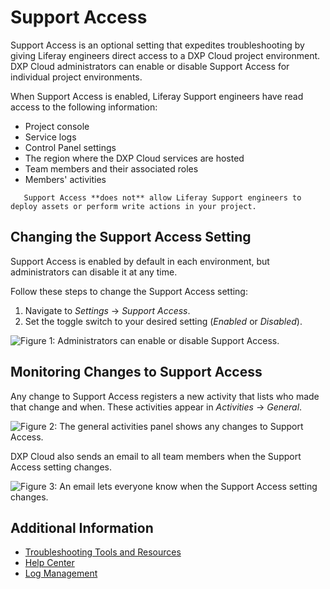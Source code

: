 # Support Access

Support Access is an optional setting that expedites troubleshooting by giving Liferay engineers direct access to a DXP Cloud project environment. DXP Cloud administrators can enable or disable Support Access for individual project environments.

When Support Access is enabled, Liferay Support engineers have read access to the following information:

* Project console
* Service logs
* Control Panel settings
* The region where the DXP Cloud services are hosted
* Team members and their associated roles
* Members' activities

```note::
   Support Access **does not** allow Liferay Support engineers to deploy assets or perform write actions in your project.
```

## Changing the Support Access Setting

Support Access is enabled by default in each environment, but administrators can disable it at any time.

Follow these steps to change the Support Access setting:

1. Navigate to *Settings* &rarr; *Support Access*.
1. Set the toggle switch to your desired setting (*Enabled* or *Disabled*).

![Figure 1: Administrators can enable or disable Support Access.](./support-access/images/01.png)

## Monitoring Changes to Support Access

Any change to Support Access registers a new activity that lists who made that change and when. These activities appear in *Activities* &rarr; *General*.

![Figure 2: The general activities panel shows any changes to Support Access.](./support-access/images/02.png)

DXP Cloud also sends an email to all team members when the Support Access setting changes.

![Figure 3: An email lets everyone know when the Support Access setting changes.](./support-access/images/03.png)

## Additional Information

* [Troubleshooting Tools and Resources](./troubleshooting-tools-and-resources.md)
* [Help Center](https://help.liferay.com/hc/en-us)
* [Log Management](./reading-dxp-cloud-service-logs.md)
